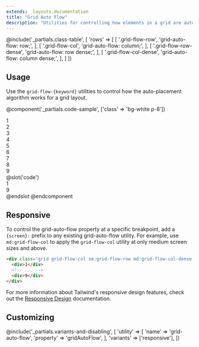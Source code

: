 ```yaml
---
extends: _layouts.documentation
title: "Grid Auto Flow"
description: "Utilities for controlling how elements in a grid are auto-placed."
---
```


@include('_partials.class-table', [
  'rows' => [
    [
      '.grid-flow-row',
      'grid-auto-flow: row;',
    ],
    [
      '.grid-flow-col',
      'grid-auto-flow: column;',
    ],
    [
      '.grid-flow-row-dense',
      'grid-auto-flow: row dense;',
    ],
    [
      '.grid-flow-col-dense',
      'grid-auto-flow: column dense;',
    ],
  ]
])

## Usage

Use the `grid-flow-{keyword}` utilities to control how the auto-placement algorithm works for a grid layout.

@component('_partials.code-sample', ['class' => 'bg-white p-8'])
<div class="grid grid-cols-3 grid-rows-3 grid-flow-col gap-4">
  <div class="bg-gray-300 h-12 flex items-center justify-center">1</div>
  <div class="bg-gray-500 h-12 flex items-center justify-center">2</div>
  <div class="bg-gray-300 h-12 flex items-center justify-center">3</div>
  <div class="bg-gray-500 h-12 flex items-center justify-center">4</div>
  <div class="bg-gray-300 h-12 flex items-center justify-center">5</div>
  <div class="bg-gray-500 h-12 flex items-center justify-center">6</div>
  <div class="bg-gray-300 h-12 flex items-center justify-center">7</div>
  <div class="bg-gray-500 h-12 flex items-center justify-center">8</div>
  <div class="bg-gray-300 h-12 flex items-center justify-center">9</div>
</div>
@slot('code')
<div class="grid grid-flow-col grid-cols-3 grid-rows-3 gap-4">
  <div>1</div>
  <!-- ... -->
  <div>9</div>
</div>
@endslot
@endcomponent

## Responsive

To control the grid-auto-flow property at a specific breakpoint, add a `{screen}:` prefix to any existing grid-auto-flow utility. For example, use `md:grid-flow-col` to apply the `grid-flow-col` utility at only medium screen sizes and above.

```html
<div class="grid grid-flow-col sm:grid-flow-row md:grid-flow-col-dense lg:grid-flow-row-dense xl:grid-flow-col ...">
  <div>1</div>
  <!-- ... -->
  <div>9</div>
</div>
```

For more information about Tailwind's responsive design features, check out the [Responsive Design](/docs/responsive-design) documentation.

## Customizing

@include('_partials.variants-and-disabling', [
    'utility' => [
        'name' => 'grid-auto-flow',
        'property' => 'gridAutoFlow',
    ],
    'variants' => ['responsive'],
])
